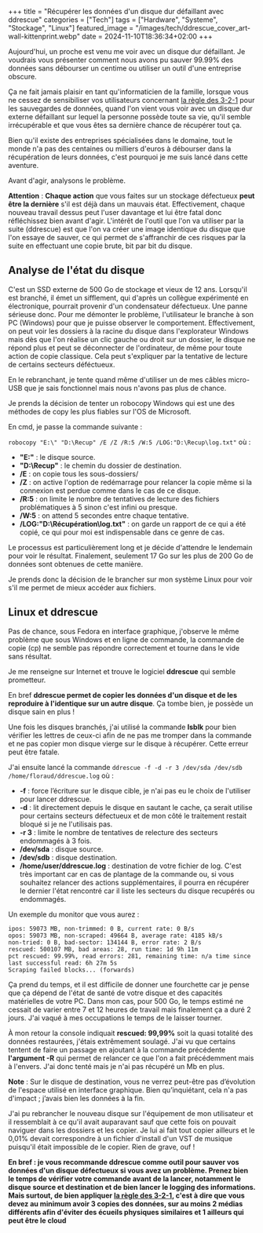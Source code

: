 +++
title = "Récupérer les données d'un disque dur défaillant avec ddrescue"
categories = ["Tech"]
tags = ["Hardware", "Systeme", "Stockage", "Linux"]
featured_image = "/images/tech/ddrescue_cover_art-wall-kittenprint.webp"
date = 2024-11-10T18:36:34+02:00
+++

Aujourd'hui, un proche est venu me voir avec un disque dur défaillant. Je voudrais vous présenter comment nous avons pu sauver 99.99% des données sans débourser un centime ou utiliser un outil d'une entreprise obscure.

Ça ne fait jamais plaisir en tant qu'informaticien de la famille, lorsque vous ne cessez de sensibiliser vos utilisateurs concernant [la règle des 3-2-1](https://fr.wikipedia.org/wiki/Sauvegarde_(informatique)#Strat%C3%A9gie_3-2-1) pour les sauvegardes de données, quand l'on vient vous voir avec un disque dur externe défaillant sur lequel la personne possède toute sa vie, qu'il semble irrécupérable et que vous êtes sa dernière chance de récupérer tout ça.

Bien qu'il existe des entreprises spécialisées dans le domaine, tout le monde n'a pas des centaines ou milliers d'euros à débourser dans la récupération de leurs données, c'est pourquoi je me suis lancé dans cette aventure.

Avant d'agir, analysons le problème.

**Attention** : **Chaque action** que vous faites sur un stockage défectueux **peut être la dernière** s'il est déjà dans un mauvais état. Effectivement, chaque nouveau travail dessus peut l'user davantage et lui être fatal donc réfléchissez bien avant d'agir. L'intérêt de l'outil que l'on va utiliser par la suite (ddrescue) est que l'on va créer une image identique du disque que l'on essaye de sauver, ce qui permet de s'affranchir de ces risques par la suite en effectuant une copie brute, bit par bit du disque.

## Analyse de l'état du disque
C'est un SSD externe de 500 Go de stockage et vieux de 12 ans. Lorsqu'il est branché, il émet un sifflement, qui d'après un collègue expérimenté en électronique, pourrait provenir d'un condensateur défectueux. Une panne sérieuse donc.
Pour me démonter le problème, l'utilisateur le branche à son PC (Windows) pour que je puisse observer le comportement. Effectivement, on peut voir les dossiers à la racine du disque dans l'explorateur Windows mais dès que l'on réalise un clic gauche ou droit sur un dossier, le disque ne répond plus et peut se déconnecter de l'ordinateur, de même pour toute action de copie classique. Cela peut s'expliquer par la tentative de lecture de certains secteurs déféctueux.

En le rebranchant, je tente quand même d'utiliser un de mes câbles micro-USB que je sais fonctionnel mais nous n'avons pas plus de chance.

Je prends la décision de tenter un robocopy Windows qui est une des méthodes de copy les plus fiables sur l'OS de Microsoft.

En cmd, je passe la commande suivante :

`robocopy "E:\" "D:\Recup" /E /Z /R:5 /W:5 /LOG:"D:\Recup\log.txt"` où :
- **"E:\"** : le disque source.
- **"D:\Recup"** : le chemin du dossier de destination.
- **/E** : on copie tous les sous-dossiers/
- **/Z** : on active l'option de redémarrage pour relancer la copie même si la connexion est perdue comme dans le cas de ce disque.
- **/R:5** : on limite le nombre de tentatives de lecture des fichiers problématiques à 5 sinon c'est infini ou presque.
- **/W:5** : on attend 5 secondes entre chaque tentative.
- **/LOG:"D:\Récupération\log.txt"** : on garde un rapport de ce qui a été copié, ce qui pour moi est indispensable dans ce genre de cas.

Le processus est particulièrement long et je décide d'attendre le lendemain pour voir le résultat. Finalement, seulement 17 Go sur les plus de 200 Go de données sont obtenues de cette manière.

Je prends donc la décision de le brancher sur mon système Linux pour voir s'il me permet de mieux accéder aux fichiers.

## Linux et ddrescue
Pas de chance, sous Fedora en interface graphique, j'observe le même problème que sous Windows et en ligne de commande, la commande de copie (cp) ne semble pas répondre correctement et tourne dans le vide sans résultat.

Je me renseigne sur Internet et trouve le logiciel **ddrescue** qui semble prometteur.

En bref **ddrescue permet de copier les données d'un disque et de les reproduire à l'identique sur un autre disque**. Ça tombe bien, je possède un disque sain en plus !

Une fois les disques branchés, j'ai utilisé la commande **lsblk** pour bien vérifier les lettres de ceux-ci afin de ne pas me tromper dans la commande et ne pas copier mon disque vierge sur le disque à récupérer. Cette erreur peut être fatale.

J'ai ensuite lancé la commande `ddrescue -f -d -r 3 /dev/sda /dev/sdb /home/floraud/ddrescue.log` où :
- **-f** : force l’écriture sur le disque cible, je n'ai pas eu le choix de l'utiliser pour lancer ddrescue.
- **-d**  : lit directement depuis le disque en sautant le cache, ça serait utilise pour certains secteurs défectueux et de mon côté le traitement restait bloqué si je ne l'utilisais pas.
- **-r 3** : limite le nombre de tentatives de relecture des secteurs endommagés à 3 fois.
- **/dev/sda** : disque source.
- **/dev/sdb** : disque destination.
- **/home/user/ddrescue.log** : destination de votre fichier de log. C'est très important car en cas de plantage de la commande ou, si vous souhaitez relancer des actions supplémentaires, il pourra en récupérer le dernier l'état rencontré car il liste les secteurs du disque recupérés ou endommagés.

Un exemple du monitor que vous aurez :

```
ipos: 59073 MB, non-trimmed: 0 B, current rate: 0 B/s
opos: 59073 MB, non-scraped: 49664 B, average rate: 4185 kB/s
non-tried: 0 B, bad-sector: 134144 B, error rate: 2 B/s
rescued: 500107 MB, bad areas: 28, run time: 1d 9h 11m
pct rescued: 99.99%, read errors: 281, remaining time: n/a time since last successful read: 6h 27m 5s
Scraping failed blocks... (forwards)
```

Ça prend du temps, et il est difficile de donner une fourchette car je pense que ça dépend de l'état de santé de votre disque et des capacités matérielles de votre PC. Dans mon cas, pour 500 Go, le temps estimé ne cessait de varier entre 7 et 12 heures de travail mais finalement ça a duré 2 jours. J'ai vaqué à mes occupations le temps de le laisser tourner.

À mon retour la console indiquait **rescued: 99,99%** soit la quasi totalité des données restaurées, j'étais extrêmement soulagé. J'ai vu que certains tentent de faire un passage en ajoutant à la commande précédente **l'argument -R** qui permet de relancer ce que l'on a fait précédemment mais à l'envers. J'ai donc tenté mais je n'ai pas récupéré un Mb en plus.

**Note** : Sur le disque de destination, vous ne verrez peut-être pas d’évolution de l'espace utilisé en interface graphique. Bien qu’inquiétant, cela n'a pas d'impact ; j’avais bien les données à la fin.

J'ai pu rebrancher le nouveau disque sur l'équipement de mon utilisateur et il ressemblait à ce qu'il avait auparavant sauf que cette fois on pouvait naviguer dans les dossiers et les copier. Je lui ai fait tout copier ailleurs et le 0,01% devait correspondre à un fichier d'install d'un VST de musique puisqu'il était impossible de le copier. Rien de grave, ouf !

**En bref : je vous recommande ddrescue comme outil pour sauver vos données d'un disque défectueux si vous avez un problème. Prenez bien le temps de vérifier votre commande avant de la lancer, notamment le disque source et destination et de bien lancer le logging des informations. Mais surtout, de bien appliquer [la règle des 3-2-1](https://fr.wikipedia.org/wiki/Sauvegarde_(informatique)#Strat%C3%A9gie_3-2-1), c'est à dire que vous devez au minimum avoir 3 copies des données, sur au moins 2 médias différents afin d'éviter des écueils physiques similaires et 1 ailleurs qui peut être le cloud**